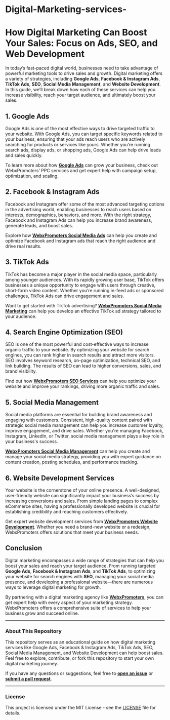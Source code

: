 # Digital-Marketing-services-

# How Digital Marketing Can Boost Your Sales: Focus on Ads, SEO, and Web Development

In today’s fast-paced digital world, businesses need to take advantage of powerful marketing tools to drive sales and growth. Digital marketing offers a variety of strategies, including **Google Ads**, **Facebook & Instagram Ads**, **TikTok Ads**, **SEO**, **Social Media Management**, and **Website Development**. In this guide, we’ll break down how each of these services can help you increase visibility, reach your target audience, and ultimately boost your sales.

## 1. **Google Ads**

Google Ads is one of the most effective ways to drive targeted traffic to your website. With Google Ads, you can target specific keywords related to your business, ensuring that your ads reach users who are actively searching for products or services like yours. Whether you’re running search ads, display ads, or shopping ads, Google Ads can help drive leads and sales quickly.

To learn more about how **[Google Ads](https://webxpromoters.com/ppc-advertising/)** can grow your business, check out WebxPromoters’ PPC services and get expert help with campaign setup, optimization, and scaling.

## 2. **Facebook & Instagram Ads**

Facebook and Instagram offer some of the most advanced targeting options in the advertising world, enabling businesses to reach users based on interests, demographics, behaviors, and more. With the right strategy, Facebook and Instagram Ads can help you increase brand awareness, generate leads, and boost sales.

Explore how **[WebxPromoters Social Media Ads](https://webxpromoters.com/social-media-marketing/)** can help you create and optimize Facebook and Instagram ads that reach the right audience and drive real results.

## 3. **TikTok Ads**

TikTok has become a major player in the social media space, particularly among younger audiences. With its rapidly growing user base, TikTok offers businesses a unique opportunity to engage with users through creative, short-form video content. Whether you’re running in-feed ads or sponsored challenges, TikTok Ads can drive engagement and sales.

Want to get started with TikTok advertising? **[WebxPromoters Social Media Marketing](https://webxpromoters.com/social-media-marketing/)** can help you develop an effective TikTok ad strategy tailored to your audience.

## 4. **Search Engine Optimization (SEO)**

SEO is one of the most powerful and cost-effective ways to increase organic traffic to your website. By optimizing your website for search engines, you can rank higher in search results and attract more visitors. SEO involves keyword research, on-page optimization, technical SEO, and link building. The results of SEO can lead to higher conversions, sales, and brand visibility.

Find out how **[WebxPromoters SEO Services](https://webxpromoters.com/seo-services/)** can help you optimize your website and improve your rankings, driving more organic traffic and sales.

## 5. **Social Media Management**

Social media platforms are essential for building brand awareness and engaging with customers. Consistent, high-quality content paired with strategic social media management can help you increase customer loyalty, improve engagement, and drive sales. Whether you're managing Facebook, Instagram, LinkedIn, or Twitter, social media management plays a key role in your business's success.

**[WebxPromoters Social Media Management](https://webxpromoters.com/social-media-marketing/)** can help you create and manage your social media strategy, providing you with expert guidance on content creation, posting schedules, and performance tracking.

## 6. **Website Development Services**

Your website is the cornerstone of your online presence. A well-designed, user-friendly website can significantly impact your business’s success by increasing conversions and sales. From simple landing pages to complex eCommerce sites, having a professionally developed website is crucial for establishing credibility and reaching customers effectively.

Get expert website development services from **[WebxPromoters Website Development](https://webxpromoters.com/web-development/)**. Whether you need a brand-new website or a redesign, WebxPromoters offers solutions that meet your business needs.

## Conclusion

Digital marketing encompasses a wide range of strategies that can help you boost your sales and reach your target audience. From running targeted **Google Ads**, **Facebook & Instagram Ads**, and **TikTok Ads**, to optimizing your website for search engines with **SEO**, managing your social media presence, and developing a professional website—there are numerous ways to leverage digital marketing for growth.

By partnering with a digital marketing agency like **[WebxPromoters](https://webxpromoters.com/)**, you can get expert help with every aspect of your marketing strategy. WebxPromoters offers a comprehensive suite of services to help your business grow and succeed online.

---

### About This Repository

This repository serves as an educational guide on how digital marketing services like Google Ads, Facebook & Instagram Ads, TikTok Ads, SEO, Social Media Management, and Website Development can help boost sales. Feel free to explore, contribute, or fork this repository to start your own digital marketing journey.

If you have any questions or suggestions, feel free to **[open an issue](https://github.com/yourusername/yourrepo/issues)** or **[submit a pull request](https://github.com/yourusername/yourrepo/pulls)**.

---

### License

This project is licensed under the MIT License - see the [LICENSE](LICENSE) file for details.
